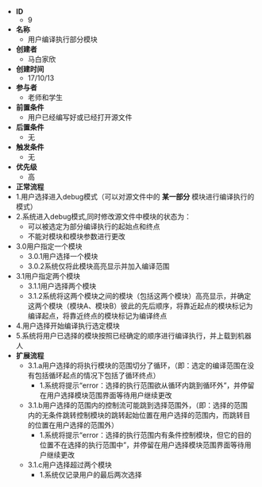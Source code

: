 - **ID**
    - 9
- **名称**
    - 用户编译执行部分模块
- **创建者**
    - 马白家欣
- **创建时间**
    - 17/10/13
- **参与者**
    - 老师和学生
- **前置条件**
    - 用户已经编写好或已经打开源文件
- **后置条件**
    - 无
- **触发条件**
    - 无
- **优先级**
    - 高
- **正常流程**
- 1.用户选择进入debug模式（可以对源文件中的 **某一部分** 模块进行编译执行的模式）
- 2.系统进入debug模式,同时修改源文件中模块的状态为：
    - 可以被选定为部分编译执行的起始点和终点
    - 不能对模块和模块参数进行更改
- 3.0用户指定一个模块
    - 3.0.1用户选择一个模块
    - 3.0.2系统仅将此模块高亮显示并加入编译范围
- 3.1用户指定两个模块
    - 3.1.1用户选择两个模块
    - 3.1.2系统将这两个模块之间的模块（包括这两个模块）高亮显示，并确定这两个模块（模块A、模块B）彼此的先后顺序，将靠近起点的模块标记为编译起点，将靠近终点的模块标记为编译终点
- 4.用户选择开始编译执行选定模块
- 5.系统将用户已选择的模块按照已经确定的顺序进行编译执行，并上载到机器人
- **扩展流程**
    - 3.1.a用户选择的将执行模块的范围切分了循环，（即：选定的编译范围在没有包括循环起点的情况下包括了循环终点）
        - 1.系统将提示“error：选择的执行范围欲从循环内跳到循环外”，并停留在用户选择模块范围界面等待用户继续更改
    - 3.1.b用户选择的范围内的控制流可能跳到选择范围外，（即：选择的范围内的无条件跳转控制模块的跳转起始位置在用户选择的范围内，而跳转目的位置在用户选择的范围外）
        - 1.系统将提示“error：选择的执行范围内有条件控制模块，但它的目的位置不在选择的执行范围中”，并停留在用户选择模块范围界面等待用户继续更改
    - 3.1.c用户选择超过两个模块
        - 1.系统仅记录用户的最后两次选择